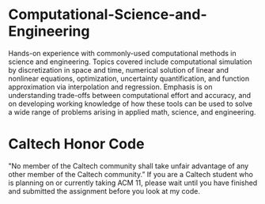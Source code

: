 # Computational-Science-and-Engineering
Hands-on experience with commonly-used computational methods in science and engineering. Topics covered include computational simulation by discretization in space and time, numerical solution of linear and nonlinear equations, optimization, uncertainty quantification, and function approximation via interpolation and regression. Emphasis is on understanding trade-offs between computational effort and accuracy, and on developing working knowledge of how these tools can be used to solve a wide range of problems arising in applied math, science, and engineering.

# Caltech Honor Code
"No member of the Caltech community shall take unfair advantage of any other member of the Caltech community.” If you are a Caltech student who is planning on or currently taking ACM 11, please wait until you have finished and submitted the assignment before you look at my code.
